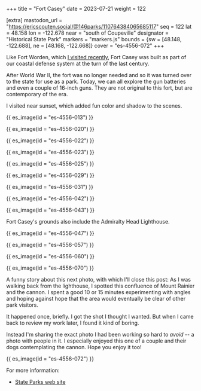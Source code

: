 +++
title = "Fort Casey"
date = 2023-07-21
weight = 122

[extra]
mastodon_url = "https://ericscouten.social/@146parks/110764384065685117"
seq = 122
lat = 48.158
lon = -122.678
near = "south of Coupeville"
designator = "Historical State Park"
markers = "markers.js"
bounds = {sw = [48.148, -122.688], ne = [48.168, -122.668]}
cover = "es-4556-072"
+++

Like Fort Worden, which [I visited recently](/fort-worden), Fort Casey was built as part of our coastal defense system at the turn of the last century.

<!-- more -->

After World War II, the fort was no longer needed and so it was turned over to the state for use as a park. Today, we can all explore the gun batteries and even a couple of 16-inch guns. They are not original to this fort, but are contemporary of the era.

I visited near sunset, which added fun color and shadow to the scenes.

{{ es_image(id = "es-4556-013") }}

{{ es_image(id = "es-4556-020") }}

{{ es_image(id = "es-4556-022") }}

{{ es_image(id = "es-4556-023") }}

{{ es_image(id = "es-4556-025") }}

{{ es_image(id = "es-4556-029") }}

{{ es_image(id = "es-4556-031") }}

{{ es_image(id = "es-4556-042") }}

{{ es_image(id = "es-4556-043") }}

Fort Casey's grounds also include the Admiralty Head Lighthouse.

{{ es_image(id = "es-4556-047") }}

{{ es_image(id = "es-4556-057") }}

{{ es_image(id = "es-4556-060") }}

{{ es_image(id = "es-4556-070") }}

A funny story about this next photo, with which I'll close this post: As I was walking back from the lighthouse, I spotted this confluence of Mount Rainier and the cannon. I spent a good 10 or 15 minutes experimenting with angles and hoping against hope that the area would eventually be clear of other park visitors.

It happened once, briefly. I got the shot I thought I wanted. But when I came back to review my work later, I found it kind of boring.

Instead I'm sharing the exact photo I had been working so hard to _avoid_ -- a photo with people in it. I especially enjoyed this one of a couple and their dogs contemplating the cannon. Hope you enjoy it too!

{{ es_image(id = "es-4556-072") }}

For more information:

* [State Parks web site](https://www.parks.wa.gov/505/Fort-Casey)
